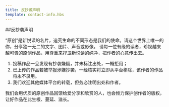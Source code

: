 ```yaml
---
title: 反抄袭声明
template: contact-info.hbs
---
```


##反抄袭声明

“原创”是新悦读的名片，追究生命的不同形态是我们的使命。请这个世界上唯一的你，分享独一无二的文字、图片、声音或影像。
请每一位有缘的读者，珍视越来越可贵的原创作品，用尊重来捍卫新悦读的纯净，把作者的心意传出去。

1. 投稿作品一旦发现有抄袭嫌疑，并未标注出处，一概拒用；
2. 已上传的作品若被举报涉嫌抄袭，一经核实将立即从平台移除，该作者的作品将永不录用。
3. 我们欢迎其他媒体平台的转载，但务必注明出处和作者。

我们会用优质的原创作品回馈给爱分享和欣赏的人，也会倾力保护创作者的版权，让好作品在此生根、蔓延、滋长。
